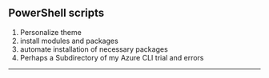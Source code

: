 PowerShell scripts
-------------------


1. Personalize theme
2. install modules and packages
3. automate installation of necessary packages
4. Perhaps a Subdirectory of my Azure CLI trial and errors

---------------
